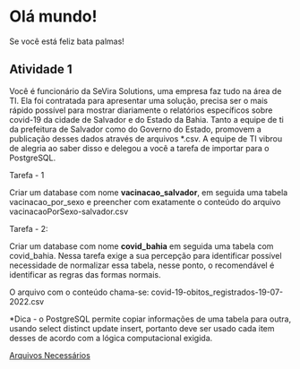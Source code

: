 <h1>Olá mundo!</h1>

Se você está feliz bata palmas!

<h2>Atividade 1</h2>

Você é funcionário da SeVira Solutions, uma empresa faz tudo na área de TI. Ela foi contratada para apresentar uma solução, precisa ser o mais rápido possível para mostrar diariamente o relatórios específicos sobre covid-19 da cidade de Salvador e do Estado da Bahia. Tanto a equipe de ti da prefeitura de Salvador como do Governo do Estado, promovem a publicação desses dados através de arquivos *.csv. A equipe de TI vibrou de alegria ao saber disso e delegou a você a tarefa de importar para o PostgreSQL.

Tarefa - 1

Criar um database com nome <b>vacinacao_salvador</b>, em seguida uma tabela vacinacao_por_sexo e preencher com exatamente o conteúdo do arquivo vacinacaoPorSexo-salvador.csv

Tarefa - 2: 

Criar um database com nome <b>covid_bahia</b> em seguida uma tabela com covid_bahia. Nessa tarefa exige a sua percepção para identificar possível necessidade de normalizar essa tabela, nesse ponto, o recomendável é identificar as regras das formas normais. 

O arquivo com o conteúdo chama-se: covid-19-obitos_registrados-19-07-2022.csv

*Dica - o PostgreSQL permite copiar informações de uma tabela para outra, usando select distinct update insert, portanto deve ser usado cada item desses de acordo com a lógica computacional exigida.


<a href="https://github.com/joaomauricioalves/atividadesPostgreSQL/archive/refs/heads/main.zip">Arquivos Necessários</a>
